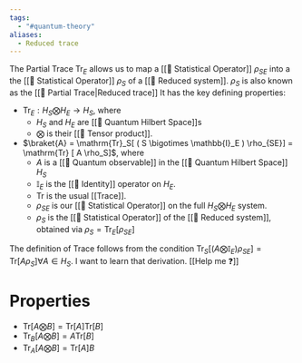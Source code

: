 ```yaml
---
tags:
  - "#quantum-theory"
aliases:
  - Reduced trace
---
```

The Partial Trace $\mathrm{Tr}_E$ allows us to map a [[📘 Statistical Operator]] $\rho_{SE}$ into a the [[📘 Statistical Operator]] $\rho_S$ of a [[📘 Reduced system]]. $\rho_S$ is also known as the [[📘 Partial Trace|Reduced trace]] It has the key defining properties:

- $\mathrm{Tr}_{E} : H_S \bigotimes H_E \rightarrow H_S$, where
	- $H_S$ and $H_E$ are [[📘 Quantum Hilbert Space]]s
	- $\bigotimes$ is their [[📘 Tensor product]].
- $\braket{A} = \mathrm{Tr}_S[ ( S \bigotimes \mathbb{I}_E ) \rho_{SE}] = \mathrm{Tr} [ A \rho_S]$, where
	- $A$ is a [[📘 Quantum observable]] in the [[📘 Quantum Hilbert Space]] $H_S$
	- $\mathbb{I}_E$ is the [[📘 Identity]] operator on $H_E$.
	- $\mathrm{Tr}$ is the usual [[Trace]].
	- $\rho_{SE}$ is our [[📘 Statistical Operator]] on the full $H_S \bigotimes H_E$ system.
	- $\rho_S$ is the [[📘 Statistical Operator]] of the [[📘 Reduced system]], obtained via $\rho_S = \mathrm{Tr}_E [ \rho_{SE}]$ 

The definition of Trace follows from the condition $\mathrm{Tr}_S[ ( A \bigotimes \mathbb{I}_E ) \rho_{SE}] = \mathrm{Tr} [ A \rho_S] \forall A \in H_S$. I want to learn that derivation. [[Help me ❓]]
# Properties

- $\mathrm{Tr}[A \bigotimes B] = \mathrm{Tr}[A] \mathrm{Tr}[B]$ 
- $\mathrm{Tr}_B[A \bigotimes B] = A \mathrm{Tr}[B]$ 
- $\mathrm{Tr}_A[A \bigotimes B] = \mathrm{Tr}[A] B$ 

